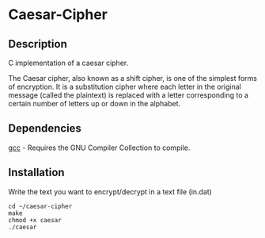 # Caesar-Cipher 

## Description

C implementation of a caesar cipher.

The Caesar cipher, also known as a shift cipher, is one of the simplest forms of encryption. It is a substitution cipher where each letter in the original message (called the plaintext) is replaced with a letter corresponding to a certain number of letters up or down in the alphabet.

## Dependencies

  [gcc](https://gcc.gnu.org/) - Requires the GNU Compiler Collection to compile.
  
## Installation
  
  Write the text you want to encrypt/decrypt in a text file (in.dat)
  
  	cd ~/caesar-cipher
   	make
   	chmod +x caesar
	./caesar
  
  

  
  
  


